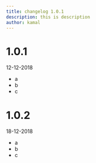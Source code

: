 ```yaml
---
title: changelog 1.0.1
description: this is description
author: kamal
---
```


# 1.0.1 

12-12-2018

* a
* b
* c

# 1.0.2

18-12-2018

* a
* b
* c
